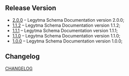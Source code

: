 ## Release Version

-   [2.0.0](./2.0.0/docs/README.md) – Legytma Schema Documentation version 2.0.0;
-   [1.1.2](./1.1.2/docs/README.md) – Legytma Schema Documentation version 1.1.2;
-   [1.1.1](./1.1.1/docs/README.md) – Legytma Schema Documentation version 1.1.1;
-   [1.1.0](./1.1.0/docs/README.md) – Legytma Schema Documentation version 1.1.0;
-   [1.0.0](./1.0.0/docs/README.md "Legytma Schema Documentation version 1.0.0") – Legytma Schema Documentation version 1.0.0;

## Changelog

[CHANGELOG](./CHANGELOG.md)
